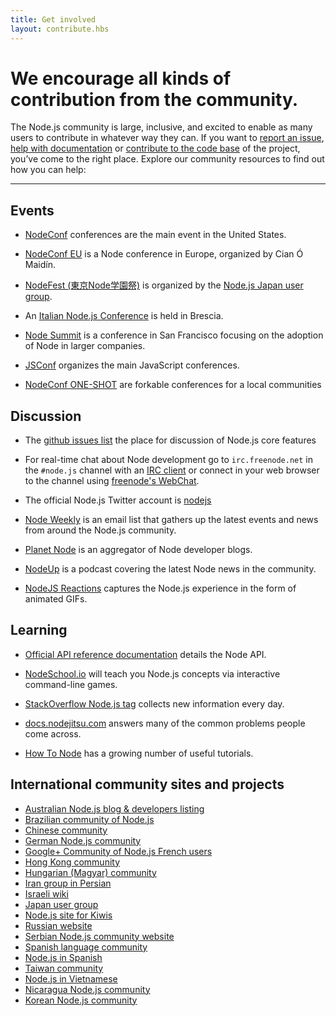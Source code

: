 ```yaml
---
title: Get involved
layout: contribute.hbs
---
```


# We encourage all kinds of contribution from the community.

The Node.js community is large, inclusive, and excited to enable as many users
to contribute in whatever way they can. If you want to [report an
issue](https://github.com/nodejs/node/issues), [help with
documentation](/en/get-involved/contribute/) or [contribute to the code
base](/en/get-involved/development/) of the project, you’ve come to the
right place. Explore our community resources to find out how you can help:

<hr>

## Events

- [NodeConf](http://www.nodeconf.com/) conferences are the main event in the United States.

- [NodeConf EU](http://nodeconfeu.com/) is a Node conference in Europe, organized by Cian Ó Maidín.

- [NodeFest (東京Node学園祭)](http://nodefest.jp/) is organized by the [Node.js Japan user group](http://nodejs.jp).

- An [Italian Node.js Conference](http://nodejsconf.it/) is held in Brescia.

- [Node Summit](http://nodesummit.com/) is a conference in San Francisco focusing on the adoption of Node in larger companies.

- [JSConf](http://jsconf.com/) organizes the main JavaScript conferences.

- [NodeConf ONE-SHOT](http://oneshot.nodeconf.com/) are forkable conferences for a local communities


## Discussion

- The [github issues list](https://github.com/nodejs/node/issues) the place for discussion of Node.js core features

- For real-time chat about Node development go to `irc.freenode.net` in the `#node.js` channel with an [IRC client](http://en.wikipedia.org/wiki/Comparison_of_Internet_Relay_Chat_clients) or connect in your web browser to the channel using [freenode's WebChat](http://webchat.freenode.net/?channels=node.js).

- The official Node.js Twitter account is [nodejs](https://twitter.com/nodejs)

- [Node Weekly](http://nodeweekly.com) is an email list that gathers up the latest events and news from around the Node.js community.

- [Planet Node](http://planetnodejs.com) is an aggregator of Node developer blogs.

- [NodeUp](http://nodeup.com) is a podcast covering the latest Node news in the community.

- [NodeJS Reactions](http://nodejsreactions.tumblr.com) captures the Node.js experience in the form of animated GIFs.


## Learning

- [Official API reference documentation](/api) details the Node API.

- [NodeSchool.io](http://nodeschool.io) will teach you Node.js concepts via interactive command-line games.

- [StackOverflow Node.js tag](http://stackoverflow.com/questions/tagged/node.js) collects new information every day.

- [docs.nodejitsu.com](http://docs.nodejitsu.com/) answers many of the common problems people come across.

- [How To Node](http://howtonode.org/) has a growing number of useful tutorials.


## International community sites and projects

- [Australian Node.js blog &amp; developers listing](http://nodejs.org.au/)
- [Brazilian community of Node.js](http://www.nodebr.com/)
- [Chinese community](http://cnodejs.org)
- [German Node.js community](http://nodecode.de)
- [Google+ Community of Node.js French users](https://plus.google.com/communities/113346206415381691435)
- [Hong Kong community](http://nodejs.hk)
- [Hungarian (Magyar) community](http://nodehun.blogspot.com/)
- [Iran group in Persian](http://nodejs.ir)
- [Israeli wiki](http://nodejs.co.il)
- [Japan user group](http://nodejs.jp/)
- [Node.js site for Kiwis](http://nodejs.geek.nz/)
- [Russian website](http://node-center.ru/)
- [Serbian Node.js community website](http://nodejs.rs/)
- [Spanish language community](http://nodehispano.com)
- [Node.js in Spanish](http://www.nodejs.es)
- [Taiwan community](http://nodejs.tw)
- [Node.js in Vietnamese](http://nodejs.vn/)
- [Nicaragua Node.js community](http://nodenica.com/)
- [Korean Node.js community](http://nodejs.github.io/iojs-ko/)
